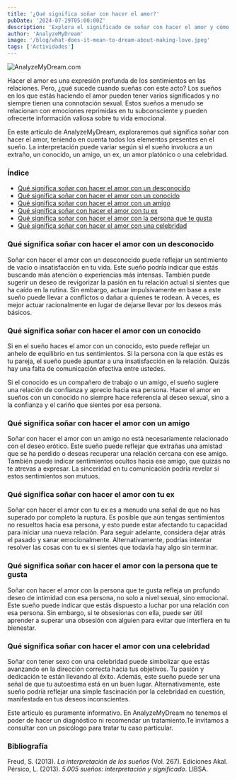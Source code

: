 ```yaml
---
title: '¿Qué significa soñar con hacer el amor?'
pubDate: '2024-07-29T05:00:00Z'
description: 'Explora el significado de soñar con hacer el amor y cómo interpretar este tipo de sueño según el psicoanálisis.'
author: 'AnalyzeMyDream'
image: '/blog/what-does-it-mean-to-dream-about-making-love.jpeg'
tags: ['Actividades']
---
```


![AnalyzeMyDream.com](/blog/what-does-it-mean-to-dream-about-making-love.jpeg)

Hacer el amor es una expresión profunda de los sentimientos en las relaciones. Pero, ¿qué sucede cuando sueñas con este acto? Los sueños en los que estás haciendo el amor pueden tener varios significados y no siempre tienen una connotación sexual. Estos sueños a menudo se relacionan con emociones reprimidas en tu subconsciente y pueden ofrecerte información valiosa sobre tu vida emocional.

En este artículo de AnalyzeMyDream, exploraremos qué significa soñar con hacer el amor, teniendo en cuenta todos los elementos presentes en el sueño. La interpretación puede variar según si el sueño involucra a un extraño, un conocido, un amigo, un ex, un amor platónico o una celebridad.

### Índice

- [Qué significa soñar con hacer el amor con un desconocido](#qué-significa-soñar-con-hacer-el-amor-con-un-desconocido)
- [Qué significa soñar con hacer el amor con un conocido](#qué-significa-soñar-con-hacer-el-amor-con-un-conocido)
- [Qué significa soñar con hacer el amor con un amigo](#qué-significa-soñar-con-hacer-el-amor-con-un-amigo)
- [Qué significa soñar con hacer el amor con tu ex](#qué-significa-soñar-con-hacer-el-amor-con-tu-ex)
- [Qué significa soñar con hacer el amor con la persona que te gusta](#qué-significa-soñar-con-hacer-el-amor-con-la-persona-que-te-gusta)
- [Qué significa soñar con hacer el amor con una celebridad](#qué-significa-soñar-con-hacer-el-amor-con-una-celebridad)


### Qué significa soñar con hacer el amor con un desconocido

Soñar con hacer el amor con un desconocido puede reflejar un sentimiento de vacío o insatisfacción en tu vida. Este sueño podría indicar que estás buscando más atención o experiencias más intensas. También puede sugerir un deseo de revigorizar la pasión en tu relación actual si sientes que ha caído en la rutina. Sin embargo, actuar impulsivamente en base a este sueño puede llevar a conflictos o dañar a quienes te rodean. A veces, es mejor actuar racionalmente en lugar de dejarse llevar por los deseos más básicos.

### Qué significa soñar con hacer el amor con un conocido

Si en el sueño haces el amor con un conocido, esto puede reflejar un anhelo de equilibrio en tus sentimientos. Si la persona con la que estás es tu pareja, el sueño puede apuntar a una insatisfacción en la relación. Quizás hay una falta de comunicación efectiva entre ustedes. 

Si el conocido es un compañero de trabajo o un amigo, el sueño sugiere una relación de confianza y aprecio hacia esa persona. Hacer el amor en sueños con un conocido no siempre hace referencia al deseo sexual, sino a la confianza y el cariño que sientes por esa persona.

### Qué significa soñar con hacer el amor con un amigo

Soñar con hacer el amor con un amigo no está necesariamente relacionado con el deseo erótico. Este sueño puede reflejar que extrañas una amistad que se ha perdido o deseas recuperar una relación cercana con ese amigo. También puede indicar sentimientos ocultos hacia ese amigo, que quizás no te atrevas a expresar. La sinceridad en tu comunicación podría revelar si estos sentimientos son mutuos.

### Qué significa soñar con hacer el amor con tu ex

Soñar con hacer el amor con tu ex es a menudo una señal de que no has superado por completo la ruptura. Es posible que aún tengas sentimientos no resueltos hacia esa persona, y esto puede estar afectando tu capacidad para iniciar una nueva relación. Para seguir adelante, considera dejar atrás el pasado y sanar emocionalmente. Alternativamente, podrías intentar resolver las cosas con tu ex si sientes que todavía hay algo sin terminar. 

### Qué significa soñar con hacer el amor con la persona que te gusta

Soñar con hacer el amor con la persona que te gusta refleja un profundo deseo de intimidad con esa persona, no solo a nivel sexual, sino emocional. Este sueño puede indicar que estás dispuesto a luchar por una relación con esa persona. Sin embargo, si te obsesionas con ella, puede ser útil aprender a superar una obsesión con alguien para evitar que interfiera en tu bienestar. 

### Qué significa soñar con hacer el amor con una celebridad

Soñar con tener sexo con una celebridad puede simbolizar que estás avanzando en la dirección correcta hacia tus objetivos. Tu pasión y dedicación te están llevando al éxito. Además, este sueño puede ser una señal de que tu autoestima está en un buen lugar. Alternativamente, este sueño podría reflejar una simple fascinación por la celebridad en cuestión, manifestada en tus deseos inconscientes. 

Este artículo es puramente informativo. En AnalyzeMyDream no tenemos el poder de hacer un diagnóstico ni recomendar un tratamiento.Te invitamos a consultar con un psicólogo para tratar tu caso particular.

### Bibliografía

Freud, S. (2013). *La interpretación de los sueños* (Vol. 267). Ediciones Akal. 
Pérsico, L. (2013). *5.005 sueños: interpretación y significado*. LIBSA.